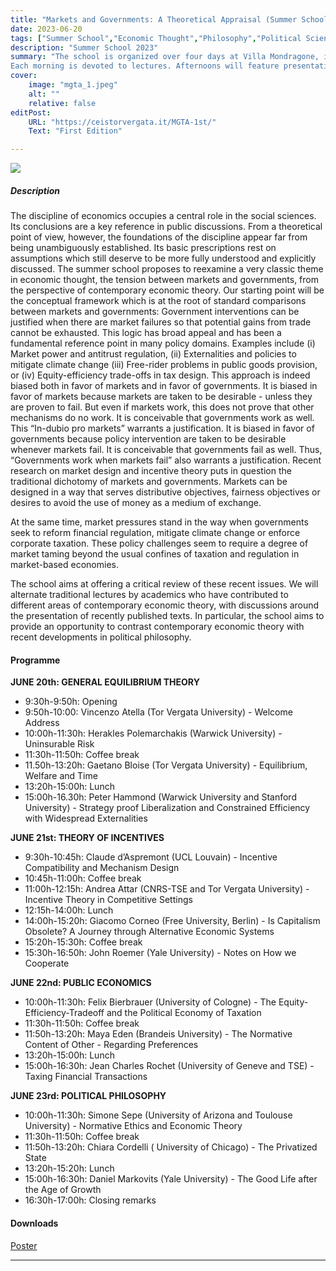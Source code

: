 ```yaml
---
title: "Markets and Governments: A Theoretical Appraisal (Summer School)"
date: 2023-06-20
tags: ["Summer School","Economic Thought","Philosophy","Political Science", "Theory"]
description: "Summer School 2023"
summary: "The school is organized over four days at Villa Mondragone, in Monteporzio Catone.
Each morning is devoted to lectures. Afternoons will feature presentations of alternative perspectives, from the viewpoint of the structure of property rights, taxation regimes, social justice. No background is required, although familiarity with analytical reasoning may help."
cover:
    image: "mgta_1.jpeg"
    alt: ""
    relative: false
editPost:
    URL: "https://ceistorvergata.it/MGTA-1st/"
    Text: "First Edition"

---
```


![](mgta_1.jpeg)

##### Description

The discipline of economics occupies a central role in the social sciences. Its conclusions are a key reference in public discussions.
From a theoretical point of view, however, the foundations of the discipline appear far from being unambiguously established. Its basic prescriptions rest on assumptions which still deserve to be more fully understood and explicitly discussed.
The summer school proposes to reexamine a very classic theme in economic thought, the tension between markets and governments, from the perspective of contemporary economic theory.
Our starting point will be the conceptual framework which is at the root of standard comparisons between markets and governments: Government interventions can be justified when there are market failures so that potential gains from trade cannot be exhausted. This logic has broad appeal and has been a fundamental reference point in many policy domains. Examples include (i) Market power and antitrust regulation, (ii) Externalities and policies to mitigate climate change (iii) Free-rider problems in public goods provision, or (iv) Equity-efficiency trade-offs in tax design.
This approach is indeed biased both in favor of markets and in favor of governments.
It is biased in favor of markets because markets are taken to be desirable - unless they are proven to fail. But even if markets work, this does not prove that other mechanisms do no work. It is conceivable that governments work as well. This “In-dubio pro markets” warrants a justification.
It is biased in favor of governments because policy intervention are taken to be desirable whenever markets fail. It is conceivable that governments fail as well. Thus, “Governments work when markets fail” also warrants a justification.
Recent research on market design and incentive theory puts in question the traditional dichotomy of markets and governments. Markets can be designed in a way that serves distributive objectives, fairness objectives or desires to avoid the use of money as a medium of exchange.

At the same time, market pressures stand in the way when governments seek to reform financial regulation, mitigate climate change or enforce corporate taxation. These policy challenges seem to require a degree of market taming beyond the usual confines of taxation and regulation in market-based economies.

The school aims at offering a critical review of these recent issues. We will alternate traditional lectures by academics who have contributed to different areas of contemporary economic theory, with discussions around the presentation of recently published texts. In particular, the school aims to provide an opportunity to contrast contemporary economic theory with recent developments in political philosophy.

#### Programme

**JUNE 20th: GENERAL EQUILIBRIUM THEORY**

* 9:30h-9:50h: Opening
* 9:50h-10:00: Vincenzo Atella (Tor Vergata University) - Welcome Address
* 10:00h-11:30h: Herakles Polemarchakis (Warwick University) - Uninsurable Risk
* 11:30h-11:50h: Coffee break
* 11.50h-13:20h: Gaetano Bloise (Tor Vergata University) - Equilibrium, Welfare and Time
* 13:20h-15:00h: Lunch
* 15:00h-16.30h: Peter Hammond (Warwick University and Stanford University) - Strategy proof Liberalization and Constrained Efficiency with Widespread Externalities

**JUNE 21st: THEORY OF INCENTIVES**

* 9:30h-10:45h: Claude d’Aspremont (UCL Louvain) - Incentive Compatibility and
Mechanism Design
* 10:45h-11:00h: Coffee break
* 11:00h-12:15h: Andrea Attar (CNRS-TSE and Tor Vergata University) - Incentive Theory
in Competitive Settings
* 12:15h-14:00h: Lunch
* 14:00h-15:20h: Giacomo Corneo (Free University, Berlin) - Is Capitalism Obsolete? A Journey through Alternative Economic Systems
* 15:20h-15:30h: Coffee break
* 15:30h-16:50h: John Roemer (Yale University) - Notes on How we Cooperate

**JUNE 22nd: PUBLIC ECONOMICS**

* 10:00h-11:30h: Felix Bierbrauer (University of Cologne) - The Equity-Efficiency-Tradeoff and the Political Economy of Taxation
* 11:30h-11:50h: Coffee break
* 11:50h-13:20h: Maya Eden (Brandeis University) - The Normative Content of Other - Regarding Preferences
* 13:20h-15:00h: Lunch
* 15:00h-16:30h: Jean Charles Rochet (University of Geneve and TSE) - Taxing Financial Transactions

**JUNE 23rd: POLITICAL PHILOSOPHY**

* 10:00h-11:30h: Simone Sepe (University of Arizona and Toulouse University) - Normative Ethics and Economic Theory
* 11:30h-11:50h: Coffee break
* 11:50h-13:20h: Chiara Cordelli ( University of Chicago) - The Privatized State
* 13:20h-15:20h: Lunch
* 15:00h-16:30h: Daniel Markovits (Yale University) - The Good Life after the Age of Growth
* 16:30h-17:00h: Closing remarks

#### Downloads

[Poster](Poster_MGTA_2023.pdf)



---

